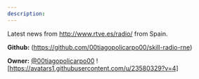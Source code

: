 ```yaml
---
description: 
---
```

Latest news from http://www.rtve.es/radio/ from Spain.

**Github:** (https://github.com/00tiagopolicarpo00/skill-radio-rne)

**Owner:** [@00tiagopolicarpo00](https://github.com/00tiagopolicarpo00) ![https://avatars1.githubusercontent.com/u/23580329?v=4]

